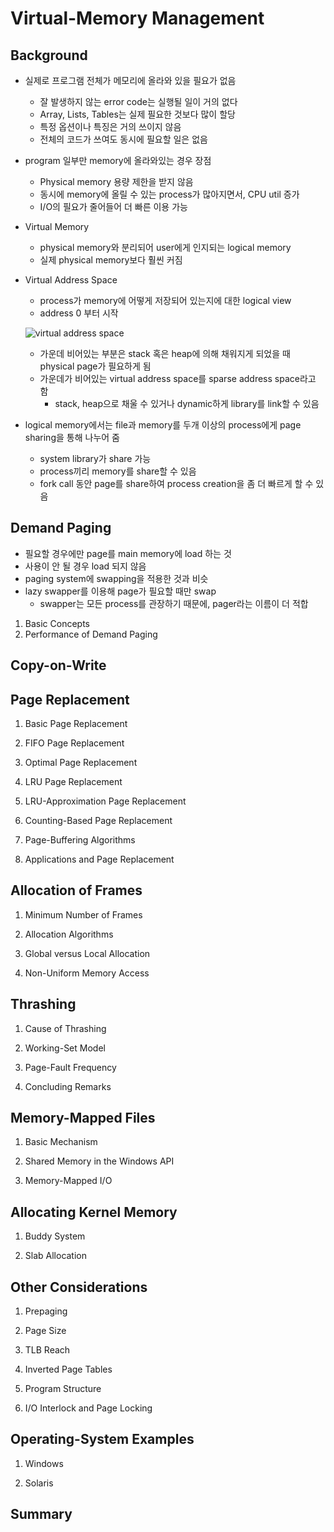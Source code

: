 # Virtual-Memory Management

## Background
* 실제로 프로그램 전체가 메모리에 올라와 있을 필요가 없음
    * 잘 발생하지 않는 error code는 실행될 일이 거의 없다
    * Array, Lists, Tables는 실제 필요한 것보다 많이 할당
    * 특정 옵션이나 특징은 거의 쓰이지 않음
    * 전체의 코드가 쓰여도 동시에 필요할 일은 없음
* program 일부만 memory에 올라와있는 경우 장점
    * Physical memory 용량 제한을 받지 않음
    * 동시에 memory에 올릴 수 있는 process가 많아지면서, CPU util 증가
    * I/O의 필요가 줄어들어 더 빠른 이용 가능
* Virtual Memory
    * physical memory와 분리되어 user에게 인지되는 logical memory
    * 실제 physical memory보다 훨씬 커짐
* Virtual Address Space
    * process가 memory에 어떻게 저장되어 있는지에 대한 logical view
    * address 0 부터 시작

    ![virtual address space](https://upload.wikimedia.org/wikipedia/commons/thumb/3/32/Virtual_address_space_and_physical_address_space_relationship.svg/1200px-Virtual_address_space_and_physical_address_space_relationship.svg.png)

    * 가운데 비어있는 부분은 stack 혹은 heap에 의해 채워지게 되었을 때 physical page가 필요하게 됨
    * 가운데가 비어있는 virtual address space를 sparse address space라고 함
        * stack, heap으로 채울 수 있거나 dynamic하게 library를 link할 수 있음
* logical memory에서는 file과 memory를 두개 이상의 process에게 page sharing을 통해 나누어 줌
    * system library가 share 가능
    * process끼리 memory를 share할 수 있음
    * fork call 동안 page를 share하여 process creation을 좀 더 빠르게 할 수 있음

## Demand Paging
* 필요할 경우에만 page를 main memory에 load 하는 것
* 사용이 안 될 경우 load 되지 않음
* paging system에 swapping을 적용한 것과 비슷
* lazy swapper를 이용해 page가 필요할 때만 swap
    * swapper는 모든 process를 관장하기 때문에, pager라는 이름이 더 적합
1. Basic Concepts
1. Performance of Demand Paging

## Copy-on-Write

## Page Replacement
1. Basic Page Replacement

1. FIFO Page Replacement

1. Optimal Page Replacement

1. LRU Page Replacement

1. LRU-Approximation Page Replacement

1. Counting-Based Page Replacement

1. Page-Buffering Algorithms

1. Applications and Page Replacement

## Allocation of Frames
1. Minimum Number of Frames

1. Allocation Algorithms

1. Global versus Local Allocation

1. Non-Uniform Memory Access

## Thrashing
1. Cause of Thrashing

1. Working-Set Model

1. Page-Fault Frequency

1. Concluding Remarks

## Memory-Mapped Files
1. Basic Mechanism

1. Shared Memory in the Windows API

1. Memory-Mapped I/O

## Allocating Kernel Memory
1. Buddy System

1. Slab Allocation

## Other Considerations
1. Prepaging

1. Page Size

1. TLB Reach

1. Inverted Page Tables

1. Program Structure

1. I/O Interlock and Page Locking

## Operating-System Examples
1. Windows

1. Solaris

## Summary